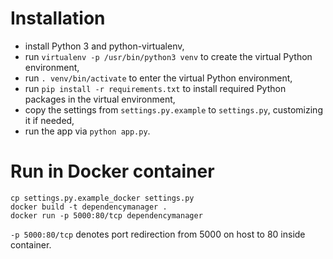 Installation
============

* install Python 3 and python-virtualenv,
* run `virtualenv -p /usr/bin/python3 venv` to create the virtual Python environment,
* run `. venv/bin/activate` to enter the virtual Python environment,
* run `pip install -r requirements.txt` to install required Python packages in the virtual
  environment,
* copy the settings from `settings.py.example` to `settings.py`, customizing it if needed,
* run the app via `python app.py`.

Run in Docker container
=======================

    cp settings.py.example_docker settings.py
    docker build -t dependencymanager .
    docker run -p 5000:80/tcp dependencymanager

`-p 5000:80/tcp` denotes port redirection from 5000 on host to 80 inside container.
